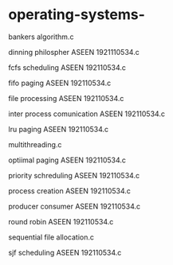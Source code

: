 # operating-systems-

bankers algorithm.c

dinning philospher ASEEN 1921110534.c

fcfs scheduling ASEEN 192110534.c

fifo paging ASEEN 192110534.c

file processing ASEEN 192110534.c

inter process comunication ASEEN 192110534.c

lru paging ASEEN 192110534.c

multithreading.c

optiimal paging ASEEN 192110534.c

priority schreduling ASEEN 192110534.c

process creation ASEEN 192110534.c

producer consumer ASEEN 192110534.c

round robin ASEEN 192110534.c

sequential file allocation.c

sjf scheduling ASEEN 192110534.c
